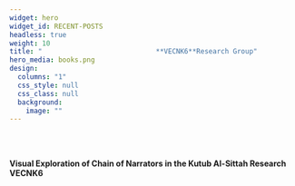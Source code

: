 ```yaml
---
widget: hero
widget_id: RECENT-POSTS
headless: true
weight: 10
title: "                            **VECNK6**Research Group"
hero_media: books.png
design:
  columns: "1"
  css_style: null
  css_class: null
  background:
    image: ""
---
```

<br>

<br>

<!--StartFragment-->

**Visual Exploration of Chain of Narrators in the Kutub Al-Sittah Research VECNK6**

<!--EndFragment-->
